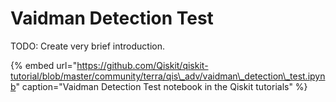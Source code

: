 # Vaidman Detection Test

TODO: Create very brief introduction.

{% embed url="https://github.com/Qiskit/qiskit-tutorial/blob/master/community/terra/qis\_adv/vaidman\_detection\_test.ipynb" caption="Vaidman Detection Test notebook in the Qiskit tutorials" %}

